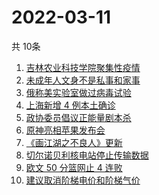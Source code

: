 # 2022-03-11
  共 10条

  <!-- BEGIN -->
  <!-- 最后更新时间:Fri Mar 11 2022 00:53:08 GMT+0000 (Coordinated Universal Time) -->
  1. [吉林农业科技学院聚集性疫情](https://www.zhihu.com/search?q=吉林农业科技学院疫情)
1. [未成年人文身不是私事和家事](https://www.zhihu.com/search?q=未成年文身)
1. [俄称美实验室做过病毒试验](https://www.zhihu.com/search?q=蝙蝠新冠病毒样本试验)
1. [上海新增 4 例本土确诊](https://www.zhihu.com/search?q=上海疫情)
1. [政协委员倡议正能量剧本杀](https://www.zhihu.com/search?q=剧本杀)
1. [原神亮相苹果发布会](https://www.zhihu.com/search?q=原神)
1. [《画江湖之不良人》更新](https://www.zhihu.com/search?q=画江湖之不良人)
1. [切尔诺贝利核电站停止传输数据](https://www.zhihu.com/search?q=切尔诺贝利核电站)
1. [欧文 50 分篮网止 4 连败](https://www.zhihu.com/search?q=篮网)
1. [建议取消阶梯电价和阶梯气价](https://www.zhihu.com/search?q=阶梯电价和阶梯气价)
  <!-- END -->
  
